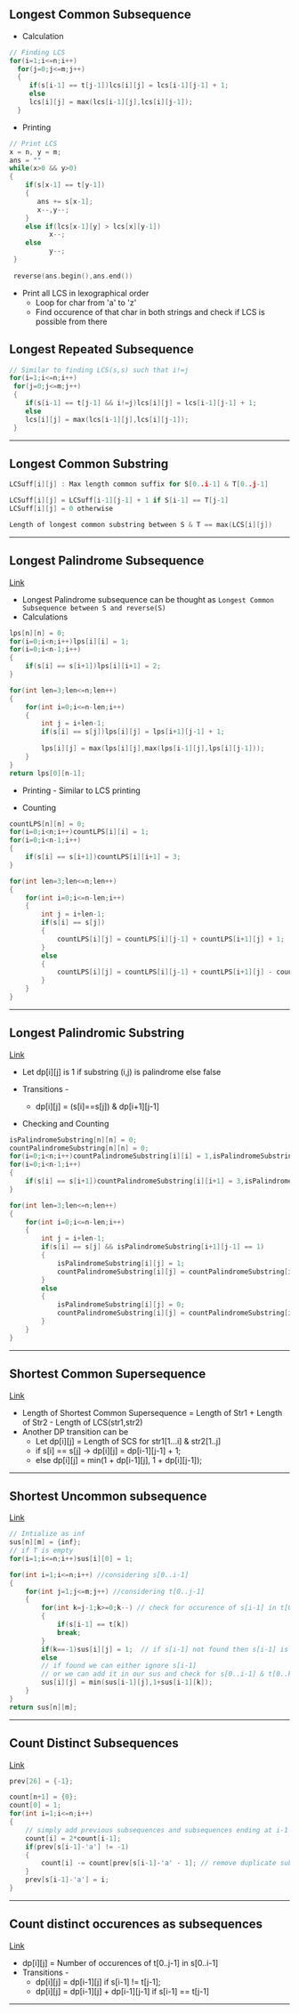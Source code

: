 ## Longest Common Subsequence
* Calculation
```c++
// Finding LCS
for(i=1;i<=n;i++)
  for(j=0;j<=m;j++)
  {
     if(s[i-1] == t[j-1])lcs[i][j] = lcs[i-1][j-1] + 1;
     else
     lcs[i][j] = max(lcs[i-1][j],lcs[i][j-1]);
  }
```
* Printing
```c++
// Print LCS
x = n, y = m;
ans = ""
while(x>0 && y>0)
{
    if(s[x-1] == t[y-1])
    {
       ans += s[x-1];
       x--,y--;
    }
    else if(lcs[x-1][y] > lcs[x][y-1])
          x--;
    else
          y--;
 }
 
 reverse(ans.begin(),ans.end())
 ```
 * Print all LCS in lexographical order
    * Loop for char from 'a' to 'z' 
    * Find occurence of that char in both strings and check if LCS is possible from there
 
 ## Longest Repeated Subsequence
 
 ```c++
 // Similar to finding LCS(s,s) such that i!=j
 for(i=1;i<=n;i++)
  for(j=0;j<=m;j++)
  {
     if(s[i-1] == t[j-1] && i!=j)lcs[i][j] = lcs[i-1][j-1] + 1;
     else
     lcs[i][j] = max(lcs[i-1][j],lcs[i][j-1]);
  }
 ```
 ---
 
 ## Longest Common Substring
 ```c++
 LCSuff[i][j] : Max length common suffix for S[0..i-1] & T[0..j-1]
 
 LCSuff[i][j] = LCSuff[i-1][j-1] + 1 if S[i-1] == T[j-1]
 LCSuff[i][j] = 0 otherwise
 
 Length of longest common substring between S & T == max(LCS[i][j])
 ```
 
 ---

## Longest Palindrome Subsequence
[Link](https://www.geeksforgeeks.org/longest-palindrome-subsequence-space/)
* Longest Palindrome subsequence can be thought as `Longest Common Subsequence between S and reverse(S)`
* Calculations
```c++
lps[n][n] = 0;
for(i=0;i<n;i++)lps[i][i] = 1;
for(i=0;i<n-1;i++)
{
    if(s[i] == s[i+1])lps[i][i+1] = 2;
}

for(int len=3;len<=n;len++)
{
    for(int i=0;i<=n-len;i++)
    {
        int j = i+len-1;
        if(s[i] == s[j])lps[i][j] = lps[i+1][j-1] + 1;
        
        lps[i][j] = max(lps[i][j],max(lps[i-1][j],lps[i][j-1]));
    }
}
return lps[0][n-1];
```
* Printing - Similar to LCS printing

* Counting
```c++
countLPS[n][n] = 0;
for(i=0;i<n;i++)countLPS[i][i] = 1;
for(i=0;i<n-1;i++)
{
    if(s[i] == s[i+1])countLPS[i][i+1] = 3;
}

for(int len=3;len<=n;len++)
{
    for(int i=0;i<=n-len;i++)
    {
        int j = i+len-1;
        if(s[i] == s[j])
        {
            countLPS[i][j] = countLPS[i][j-1] + countLPS[i+1][j] + 1;
        }
        else
        {
            countLPS[i][j] = countLPS[i][j-1] + countLPS[i+1][j] - countLPS[i+1][j-1];
        }
    }
}
```

---

## Longest Palindromic Substring
[Link](https://www.geeksforgeeks.org/longest-palindrome-substring-set-1/)
* Let dp[i][j] is 1 if substring (i,j) is palindrome else false
* Transitions - 
    * dp[i][j] = (s[i]==s[j]) & dp[i+1][j-1]

* Checking and Counting
```c++
isPalindromeSubstring[n][n] = 0;
countPalindromeSubstring[n][n] = 0;
for(i=0;i<n;i++)countPalindromeSubstring[i][i] = 1,isPalindromeSubstring[i][i] = 1;
for(i=0;i<n-1;i++)
{
    if(s[i] == s[i+1])countPalindromeSubstring[i][i+1] = 3,isPalindromeSubstring[i][i+1]=1;
}

for(int len=3;len<=n;len++)
{
    for(int i=0;i<=n-len;i++)
    {
        int j = i+len-1;
        if(s[i] == s[j] && isPalindromeSubstring[i+1][j-1] == 1)
        {
            isPalindromeSubstring[i][j] = 1;
            countPalindromeSubstring[i][j] = countPalindromeSubstring[i][j-1] + countPalindromeSubstring[i+1][j] + 1 - countPalindromeSubstring[i+1][j-1];
        }
        else
        {
            isPalindromeSubstring[i][j] = 0;
            countPalindromeSubstring[i][j] = countPalindromeSubstring[i][j-1] + countPalindromeSubstring[i+1][j] - countPalindromeSubstring[i+1][j-1];
        }
    }
}
```

---

## Shortest Common Supersequence
[Link](https://www.geeksforgeeks.org/shortest-common-supersequence/)
* Length of Shortest Common Supersequence = Length of Str1 + Length of Str2 - Length of LCS(str1,str2)
* Another DP transition can be
    * Let dp[i][j] = Length of SCS for str1[1...i] & str2[1..j]
    * if s[i] == s[j] -> dp[i][j] = dp[i-1][j-1] + 1;
    * else dp[i][j] = min(1 + dp[i-1][j], 1 + dp[i][j-1]);

---

## Shortest Uncommon subsequence 
[Link](https://www.geeksforgeeks.org/shortest-uncommon-subsequence/)
```c++
// Intialize as inf
sus[n][m] = {inf};
// if T is empty
for(i=1;i<=n;i++)sus[i][0] = 1;

for(int i=1;i<=n;i++) //considering s[0..i-1]
{
    for(int j=1;j<=m;j++) //considering t[0..j-1]
    {
        for(int k=j-1;k>=0;k--) // check for occurence of s[i-1] in t[0..j-1]
        {
            if(s[i-1] == t[k])
            break;
        }
        if(k==-1)sus[i][j] = 1;  // if s[i-1] not found then s[i-1] is the sus itself
        else
        // if found we can either ignore s[i-1]
        // or we can add it in our sus and check for s[0..i-1] & t[0..k-1]
        sus[i][j] = min(sus[i-1][j],1+sus[i-1][k]);
    }
}
return sus[n][m];
```

---

## Count Distinct Subsequences
[Link](https://www.geeksforgeeks.org/count-distinct-subsequences/)
```c++
prev[26] = {-1};

count[n+1] = {0};
count[0] = 1;
for(int i=1;i<=n;i++)
{
    // simply add previous subsequences and subsequences ending at i-1
    count[i] = 2*count[i-1];
    if(prev[s[i-1]-'a'] != -1)
    {
        count[i] -= count[prev[s[i-1]-'a' - 1]; // remove duplicate subsequences which were ending at previous occurence of same character.
    }
    prev[s[i-1]-'a'] = i;
}
```

---

## Count distinct occurences as subsequences
[Link](https://www.geeksforgeeks.org/count-distinct-occurrences-as-a-subsequence/)
* dp[i][j] = Number of occurences of t[0..j-1] in s[0..i-1]
* Transitions - 
    * dp[i][j] = dp[i-1][j] if s[i-1] != t[j-1];
    * dp[i][j] = dp[i-1][j] + dp[i-1][j-1] if s[i-1] == t[j-1]

---

## 
